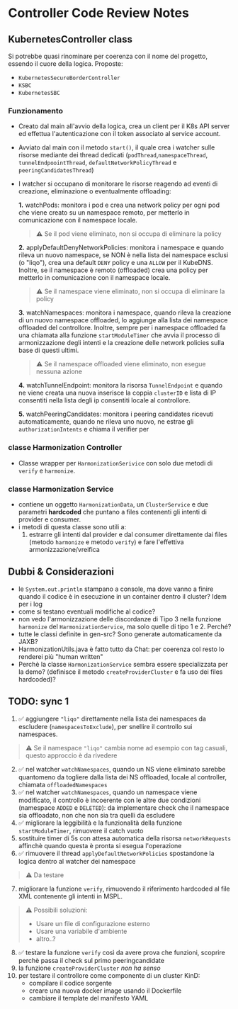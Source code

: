 # Controller Code Review Notes
## KubernetesController class
Si potrebbe quasi rinominare per coerenza con il nome del progetto, essendo il cuore della logica. Proposte:
- `KubernetesSecureBorderController`
- `KSBC`
- `KubernetesSBC`

### Funzionamento
- Creato dal main all'avvio della logica, crea un client per il K8s API server ed effettua l'autenticazione con il token associato al service account.
- Avviato dal main con il metodo `start()`, il quale crea i watcher sulle risorse mediante dei thread dedicati (`podThread`,`namespaceThread`, `tunnelEndpoointThread`, `defaultNetworkPolicyThread` e `peeringCandidatesThread`)
- I watcher si occupano di monitorare le risorse reagendo ad eventi di creazione, eliminazione o eventualmente offloading:
    
    **1.** watchPods: monitora i pod e crea una network policy per ogni pod che viene creato su un namespace remoto, per metterlo in comunicazione con il namespace locale.
    >   ⚠️ Se il pod viene eliminato, non si occupa di eliminare la policy

    **2.** applyDefaultDenyNetworkPolicies: monitora i namespace e quando rileva un nuovo namespace, se NON è nella lista dei namespace esclusi (o "liqo"), crea una default `DENY` policy e una `ALLOW` per il KubeDNS. Inoltre, se il namespace è remoto (offloaded) crea una policy per metterlo in comunicazione con il namespace locale.
                
    >   ⚠️ Se il namespace viene eliminato, non si occupa di eliminare la policy

    **3.** watchNamespaces: monitora i namespace, quando rileva la creazione di un nuovo namespace offloaded, lo aggiunge alla lista dei namespace offloaded del controllore. Inoltre, sempre per i namespace offloaded fa una chiamata alla funzione `startModuleTimer` che avvia il processo di armonizzazione degli intenti e la creazione delle network policies sulla base di questi ultimi.
                
    >   ⚠️ Se il namespace offloaded viene eliminato, non esegue nessuna azione

    **4.** watchTunnelEndpoint: monitora la risorsa `TunnelEndpoint` e quando ne viene creata una nuova inserisce la coppia `clusterID` e lista di IP consentiti nella lista degli ip consentiti locale al controllore. 

    **5.** watchPeeringCandidates: monitora i peering candidates ricevuti automaticamente, quando ne rileva uno nuovo, ne estrae gli `authorizationIntents` e chiama il verifier per 

### classe Harmonization Controller 
- Classe wrapper per `HarmonizationSerivice` con solo due metodi di `verify` e `harmonize`.

### classe Harmonization Service
- contiene un oggetto `HarmonizationData`, un `ClusterService` e due parametri **hardcoded** che puntano a files contenenti gli intenti di provider e consumer.
- i metodi di questa classe sono utili a:
    1. estrarre gli intenti dal provider e dal consumer direttamente dai files (metodo `harmonize` e metodo `verify`) e fare l'effettiva armonizzazione/vreifica

## Dubbi & Considerazioni
- le `System.out.println` stampano a console, ma dove vanno a finire quando il codice è in esecuzione in un container dentro il cluster? Idem per i log
- come si testano eventuali modifiche al codice?
- non vedo l'armonizzazione delle discordanze di Tipo 3 nella funzione `harmonize` del `HarmonizationService`, ma solo quelle di tipo 1 e 2. Perché?
- tutte le classi definite in gen-src? Sono generate automaticamente da JAXB?
- HarmonizationUtils.java è fatto tutto da Chat: per coerenza col resto lo renderei più "human written"
- Perchè la classe `HarmonizationService` sembra essere specializzata per la demo? (definisce il metodo `createProviderCluster` e fa uso dei files hardcoded)?

## TODO: sync 1
1. ✅ aggiungere `"liqo"` direttamente nella lista dei namespaces da escludere (`namespacesToExclude`), per snellire il controllo sui namespaces.
>   ⚠️ Se il namespace `"liqo"` cambia nome ad esempio con tag casuali, questo approccio è da rivedere
2. ✅ nel watcher `watchNamespaces`, quando un NS viene eliminato sarebbe quantomeno da togliere dalla lista dei NS offloaded, locale al controller, chiamata `offloadedNamespaces`
3. ✅ nel watcher `watchNamespaces`, quando un namespace viene modificato, il controllo è incoerente con le altre due condizioni (namespace `ADDED` e `DELETED`): da implementare check che il namespace sia offloadato, non che non sia tra quelli da escludere
4. ✅ migliorare la leggibilità e la funzionalità della funzione `startModuleTimer`, rimuovere il catch vuoto
5.  sostituire timer di 5s con attesa automatica della risorsa `networkRequests` affinchè quando questa è pronta si esegua l'operazione
6. ✅ rimuovere il thread `applyDefaultNetworkPolicies` spostandone la logica dentro al watcher dei namespace
>   ⚠️ Da testare
7. migliorare la funzione `verify`, rimuovendo il riferimento hardcoded al file XML contenente gli intenti in MSPL.
>   ⚠️ Possibili soluzioni:
>    - Usare un file di configurazione esterno
>    - Usare una variabile d'ambiente
>    - altro..?
8. ✅ testare la funzione `verify` così da avere prova che funzioni, scoprire perchè passa il check sul primo peeringcandidate
9. la funzione `createProviderCluster` *non ha senso* 
10. per testare il controllore come componente di un cluster KinD: 
    - compilare il codice sorgente
    - creare una nuova docker image usando il Dockerfile
    - cambiare il template del manifesto YAML